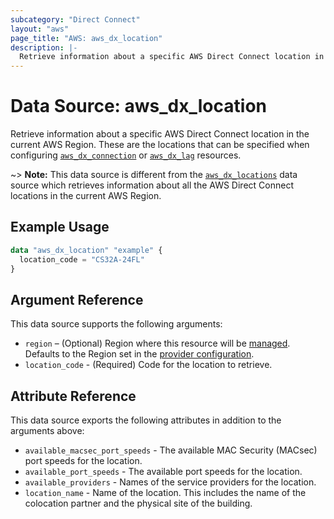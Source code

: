 ```yaml
---
subcategory: "Direct Connect"
layout: "aws"
page_title: "AWS: aws_dx_location"
description: |-
  Retrieve information about a specific AWS Direct Connect location in the current AWS Region.
---
```


# Data Source: aws_dx_location

Retrieve information about a specific AWS Direct Connect location in the current AWS Region.
These are the locations that can be specified when configuring [`aws_dx_connection`](/docs/providers/aws/r/dx_connection.html) or [`aws_dx_lag`](/docs/providers/aws/r/dx_lag.html) resources.

~> **Note:** This data source is different from the [`aws_dx_locations`](/docs/providers/aws/d/dx_locations.html) data source which retrieves information about all the AWS Direct Connect locations in the current AWS Region.

## Example Usage

```terraform
data "aws_dx_location" "example" {
  location_code = "CS32A-24FL"
}
```

## Argument Reference

This data source supports the following arguments:

* `region` – (Optional) Region where this resource will be [managed](https://docs.aws.amazon.com/general/latest/gr/rande.html#regional-endpoints). Defaults to the Region set in the [provider configuration](https://registry.terraform.io/providers/hashicorp/aws/latest/docs#aws-configuration-reference).
* `location_code` - (Required) Code for the location to retrieve.

## Attribute Reference

This data source exports the following attributes in addition to the arguments above:

* `available_macsec_port_speeds` - The available MAC Security (MACsec) port speeds for the location.
* `available_port_speeds` - The available port speeds for the location.
* `available_providers` - Names of the service providers for the location.
* `location_name` - Name of the location. This includes the name of the colocation partner and the physical site of the building.
